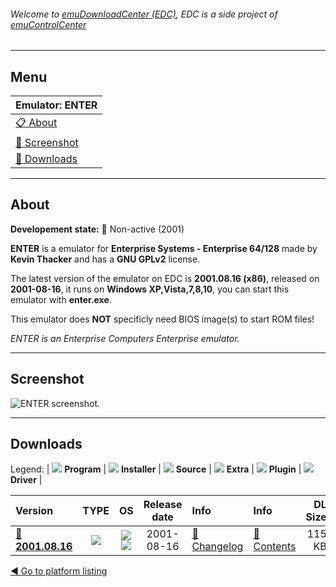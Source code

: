 ###### Welcome to [emuDownloadCenter (EDC)](https://github.com/PhoenixInteractiveNL/emuDownloadCenter/wiki/), EDC is a side project of [emuControlCenter](https://github.com/PhoenixInteractiveNL/emuControlCenter/wiki/)
***
## Menu
| **Emulator: ENTER** |
|:---------|
| [:clipboard: About](#about) |
| [:sunrise: Screenshot](#screenshot) |
| [:floppy_disk: Downloads](#downloads) |
***
## About
**Developement state:** :red_circle: Non-active (2001)

**ENTER** is a emulator for **Enterprise Systems - Enterprise 64/128** made by **Kevin Thacker** and has a **GNU GPLv2** license.

The latest version of the emulator on EDC is **2001.08.16 (x86)**, released on **2001-08-16**, it runs on **Windows XP,Vista,7,8,10**, you can start this emulator with **enter.exe**.

This emulator does **NOT** specificly need BIOS image(s) to start ROM files!

_ENTER is an Enterprise Computers Enterprise emulator._
***
## Screenshot
![](https://raw.githubusercontent.com/PhoenixInteractiveNL/emuDownloadCenter/master/hooks/enter/emulator_screen_01.jpg "ENTER screenshot.")
***
## Downloads
Legend:
| ![](https://raw.githubusercontent.com/wiki/PhoenixInteractiveNL/emuDownloadCenter/images_misc/icon_program_24.png) **Program** | 
![](https://raw.githubusercontent.com/wiki/PhoenixInteractiveNL/emuDownloadCenter/images_misc/icon_installer_24.png) **Installer** | 
![](https://raw.githubusercontent.com/wiki/PhoenixInteractiveNL/emuDownloadCenter/images_misc/icon_source_code_24.png) **Source** | 
![](https://raw.githubusercontent.com/wiki/PhoenixInteractiveNL/emuDownloadCenter/images_misc/icon_extra_24.png) **Extra** | 
![](https://raw.githubusercontent.com/wiki/PhoenixInteractiveNL/emuDownloadCenter/images_misc/icon_plugin_24.png) **Plugin** | 
![](https://raw.githubusercontent.com/wiki/PhoenixInteractiveNL/emuDownloadCenter/images_misc/icon_driver_24.png) **Driver** | 
 
 
| Version  | TYPE | OS | Release date  | Info       | Info       | DL Size    |
|:---------|:----:|:--:|:-------------:|:-----------|:-----------|-----------:|
| [:floppy_disk: **2001.08.16**](https://github.com/PhoenixInteractiveNL/edc-repo0006/raw/master/enter/2001.08.16.7z) | ![](https://raw.githubusercontent.com/wiki/PhoenixInteractiveNL/emuDownloadCenter/images_misc/icon_program_24.png) | ![](https://raw.githubusercontent.com/wiki/PhoenixInteractiveNL/emuDownloadCenter/images_misc/logo_windows_24.png)![](https://raw.githubusercontent.com/wiki/PhoenixInteractiveNL/emuDownloadCenter/images_misc/icon_32-bit_24.png) | 2001-08-16 | [:page_facing_up: Changelog](https://github.com/PhoenixInteractiveNL/edc-repo0006/blob/master/enter/2001.08.16_changelog.txt) | [:mag_right: Contents](https://github.com/PhoenixInteractiveNL/edc-repo0006/blob/master/enter/2001.08.16_contents.txt) | 115 KB |

[:arrow_backward: Go to platform listing](https://github.com/PhoenixInteractiveNL/emuDownloadCenter/wiki/EDC-Platform-List)

